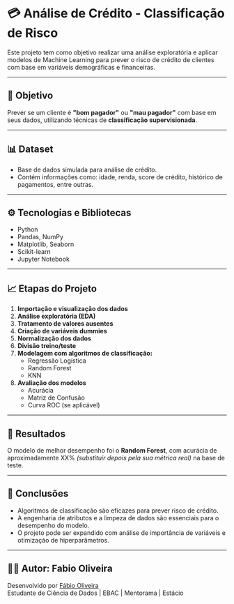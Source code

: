 # 💳 Análise de Crédito - Classificação de Risco

Este projeto tem como objetivo realizar uma análise exploratória e aplicar modelos de Machine Learning para prever o risco de crédito de clientes com base em variáveis demográficas e financeiras.

---

## 🎯 Objetivo

Prever se um cliente é **"bom pagador"** ou **"mau pagador"** com base em seus dados, utilizando técnicas de **classificação supervisionada**.

---

## 📊 Dataset

- Base de dados simulada para análise de crédito.
- Contém informações como: idade, renda, score de crédito, histórico de pagamentos, entre outras.

---

## ⚙️ Tecnologias e Bibliotecas

- Python
- Pandas, NumPy
- Matplotlib, Seaborn
- Scikit-learn
- Jupyter Notebook

---

## 📈 Etapas do Projeto

1. **Importação e visualização dos dados**
2. **Análise exploratória (EDA)**
3. **Tratamento de valores ausentes**
4. **Criação de variáveis dummies**
5. **Normalização dos dados**
6. **Divisão treino/teste**
7. **Modelagem com algoritmos de classificação:**
   - Regressão Logística
   - Random Forest
   - KNN
8. **Avaliação dos modelos**
   - Acurácia
   - Matriz de Confusão
   - Curva ROC (se aplicável)

---

## 📌 Resultados

O modelo de melhor desempenho foi o **Random Forest**, com acurácia de aproximadamente XX% _(substituir depois pela sua métrica real)_ na base de teste.

---

## 🧠 Conclusões

- Algoritmos de classificação são eficazes para prever risco de crédito.
- A engenharia de atributos e a limpeza de dados são essenciais para o desempenho do modelo.
- O projeto pode ser expandido com análise de importância de variáveis e otimização de hiperparâmetros.

---

## 🧑‍💻 Autor: Fabio Oliveira

Desenvolvido por [Fábio Oliveira](https://www.linkedin.com/in/fabiooliveira95/)  
Estudante de Ciência de Dados | EBAC | Mentorama | Estácio


